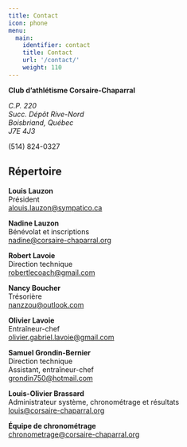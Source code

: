 ```yaml
---
title: Contact
icon: phone
menu:
  main:
    identifier: contact
    title: Contact
    url: '/contact/'
    weight: 110
---
```


**Club d’athlétisme Corsaire-Chaparral**  
<address>
C.P. 220<br />
Succ. Dépôt Rive-Nord<br />
Boisbriand, Québec<br />
J7E 4J3
</address>

<span class="icon icon-phone"></span> (514) 824-0327

## Répertoire

**Louis Lauzon**  
Président  
<span class="icon icon-mail"></span>
[alouis.lauzon@sympatico.ca](mailto:alouis.lauzon@sympatico.ca)

**Nadine Lauzon**  
Bénévolat et inscriptions  
<span class="icon icon-mail"></span>
[nadine@corsaire-chaparral.org](mailto:nadine@corsaire-chaparral.org)

**Robert Lavoie**  
Direction technique  
<span class="icon icon-mail"></span>
[robertlecoach@gmail.com](mailto:robertlecoach@gmail.com)

**Nancy Boucher**  
Trésorière  
<span class="icon icon-mail"></span>
[nanzzou@outlook.com](mailto:nanzzou@outlook.com)

**Olivier Lavoie**  
Entraîneur-chef  
<span class="icon icon-mail"></span>
[olivier.gabriel.lavoie@gmail.com](mailto:olivier.gabriel.lavoie@gmail.com)

**Samuel Grondin-Bernier**  
Direction technique  
Assistant, entraîneur-chef  
<span class="icon icon-mail"></span>
[grondin750@hotmail.com](mailto:grondin750@hotmail.com)

**Louis-Olivier Brassard**  
Administrateur système, chronométrage et résultats  
<span class="icon icon-mail"></span>
[louis@corsaire-chaparral.org](mailto:louis@corsaire-chaparral.org)

**Équipe de chronométrage**  
<span class="icon icon-mail"></span>
[chronometrage@corsaire-chaparral.org](mailto:chronometrage@corsaire-chaparral.org)

